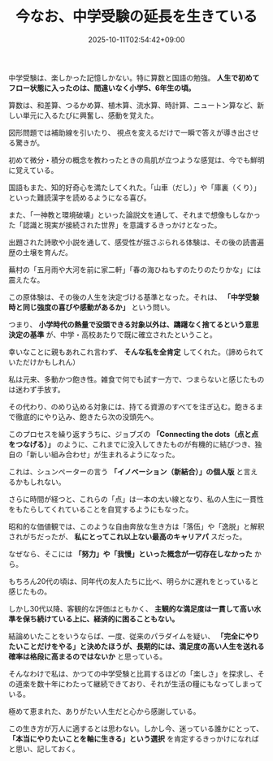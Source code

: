 ﻿---
title: "今なお、中学受験の延長を生きている"
date: 2025-10-11T02:54:42+09:00
draft: false
---

中学受験は、楽しかった記憶しかない。特に算数と国語の勉強。 **人生で初めてフロー状態に入ったのは、間違いなく小学5、6年生の頃。**



算数は、和差算、つるかめ算、植木算、流水算、時計算、ニュートン算など、新しい単元に入るたびに興奮し、感動を覚えた。

図形問題では補助線を引いたり、
視点を変えるだけで一瞬で答えが導き出させる驚きが。

初めて微分・積分の概念を教わったときの鳥肌が立つような感覚は、今でも鮮明に覚えている。



国語もまた、知的好奇心を満たしてくれた。「山車（だし）」や「庫裏（くり）」といった難読漢字を読めるようになる喜び。

また、「一神教と環境破壊」といった論説文を通して、それまで想像もしなかった「認識と現実が接続された世界」を意識するきっかけとなった。

出題された詩歌や小説を通して、感受性が揺さぶられる体験は、その後の読書遍歴の土壌を育んだ。

蕪村の「五月雨や大河を前に家二軒」「春の海ひねもすのたりのたりかな」には震えたな。



この原体験は、その後の人生を決定づける基準となった。それは、 **「中学受験時と同じ強度の喜びや感動があるか」** という問い。

つまり、 **小学時代の熱量で没頭できる対象以外は、躊躇なく捨てるという意思決定の基準** が、中学・高校あたりで既に確立されたということ。



幸いなことに親もあれこれ言わず、 **そんな私を全肯定** してくれた。（諦められていただけかもしれん）

私は元来、多動かつ飽き性。雑食で何でも試す一方で、つまらないと感じたものは迷わず手放す。

その代わり、のめり込める対象には、持てる資源のすべてを注ぎ込む。飽きるまで徹底的にやり込み、飽きたら次の没頭先へ。



このプロセスを繰り返すうちに、ジョブズの **「Connecting the dots（点と点をつなげる）」** のように、これまでに没入してきたものが有機的に結びつき、独自の「新しい組み合わせ」が生まれるようになった。

これは、シュンペーターの言う **「イノベーション（新結合）」の個人版** と言えるかもしれない。



さらに時間が経つと、これらの「点」は一本の太い線となり、私の人生に一貫性をもたらしてくれていることを自覚するようにもなった。

昭和的な価値観では、このような自由奔放な生き方は「落伍」や「逸脱」と解釈されがちだったが、 **私にとってこれ以上ない最高のキャリアパ** スだった。

なぜなら、そこには **「努力」や「我慢」といった概念が一切存在しなかった** から。



もちろん20代の頃は、同年代の友人たちに比べ、明らかに遅れをとっていると感じたもの。

しかし30代以降、客観的な評価はともかく、 **主観的な満足度は一貫して高い水準を保ち続けている上に、経済的に困ることもない。**



結論めいたことをいうならば、一度、従来のパラダイムを疑い、 **「完全にやりたいことだけをやる」と決めたほうが、長期的には、満足度の高い人生を送れる確率は格段に高まるのではないか** と思っている。

そんなわけで私は、かつての中学受験と比肩するほどの「楽しさ」を探求し、その道楽を数十年にわたって継続できており、それが生活の糧にもなってしまっている。

極めて恵まれた、ありがたい人生だと心から感謝している。

この生き方が万人に適するとは思わない。しかし今、迷っている誰かにとって、 **「本当にやりたいことを軸に生きる」という選択** を肯定するきっかけになればと思い、記しておく。
